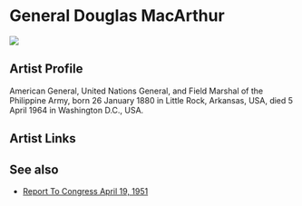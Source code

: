 # General Douglas MacArthur

![](../../asssets/artists/General_Douglas_MacArthur.png)

## Artist Profile

American General, United Nations General, and Field Marshal of the Philippine Army, born 26 January 1880 in Little Rock, Arkansas, USA, died 5 April 1964 in Washington D.C., USA.

## Artist Links



## See also

- [Report To Congress  April 19, 1951](General_Douglas_MacArthur-Report_To_Congress_April_19__1951.md)
